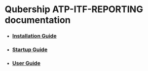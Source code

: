 # Qubership ATP-ITF-REPORTING documentation

* ### [Installation Guide](installation-guide.md)
* ### [Startup Guide](startup-guide.md)
* ### [User Guide](user-guide.md)
